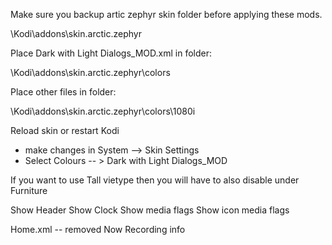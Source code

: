 Make sure you backup artic zephyr skin folder before applying these mods.

\Kodi\addons\skin.arctic.zephyr

Place Dark with Light Dialogs_MOD.xml in folder:

\Kodi\addons\skin.arctic.zephyr\colors

Place other files in folder:

\Kodi\addons\skin.arctic.zephyr\colors\1080i

Reload skin or restart Kodi

* make changes in System --> Skin Settings
* Select Colours -- > Dark with Light Dialogs_MOD

If you want to use Tall vietype then you will have to also disable under Furniture

 Show Header
 Show Clock
 Show media flags
 Show icon media flags
 
 
 Home.xml -- removed Now Recording info 
